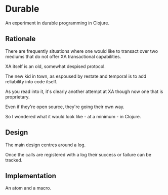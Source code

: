 # Durable

An experiment in durable programming in Clojure.

## Rationale

There are frequently situations where one would like to transact over two mediums that do not offer XA transactional capabilities.

XA itself is an old, somewhat despised protocol.

The new kid in town, as espoused by restate and temporal is to add reliability into code itself.

As you read into it, it's clearly another attempt at XA though now one that is proprietary.

Even if they're open source, they're going their own way.

So I wondered what it would look like - at a minimum - in Clojure.

## Design

The main design centres around a log.

Once the calls are registered with a log their success or failure can be tracked.

## Implementation

An atom and a macro.
